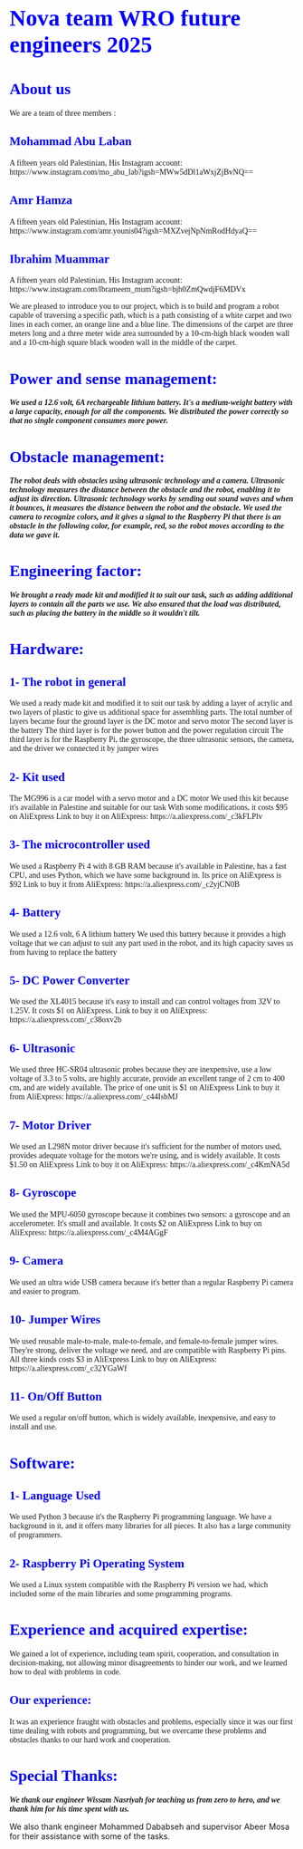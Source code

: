 <h1 style="font-family:Verdana; font-size:40px; color:blue;">Nova team WRO future engineers 2025</h1>

<h1 style="font-family:Verdana; color:blue;">About us</h1>

<p style="font-family:Verdana;">
We are a team of three members :
</p>

<h2 style="font-family:Verdana; color:blue;">Mohammad Abu Laban</h2>
<p style="font-family:Verdana;">
A fifteen years old Palestinian, His Instagram account:  
https://www.instagram.com/mo_abu_lab?igsh=MWw5dDl1aWxjZjBvNQ==
</p>

<h2 style="font-family:Verdana; color:blue;">Amr Hamza</h2>
<p style="font-family:Verdana;">
A fifteen years old Palestinian, His Instagram account:  
https://www.instagram.com/amr.younis04?igsh=MXZvejNpNmRodHdyaQ==
</p>

<h2 style="font-family:Verdana; color:blue;">Ibrahim Muammar</h2>
<p style="font-family:Verdana;">
A fifteen years old Palestinian, His Instagram account:  
https://www.instagram.com/lbrameem_mum?igsh=bjh0ZmQwdjF6MDVx
</p>

<p style="font-family:Verdana;">
We are pleased to introduce you to our project, which is to build and program a robot capable of traversing a specific path, which is a path consisting of a white carpet and two lines in each corner, an orange line and a blue line. The dimensions of the carpet are three meters long and a three meter wide area surrounded by a 10-cm-high black wooden wall and a 10-cm-high square black wooden wall in the middle of the carpet.
</p>

<h1 style="font-family:Verdana; color:blue;">Power and sense management:</h1>

<p style="font-family:Verdana; font-weight:bold; font-style:italic;">
We used a 12.6 volt, 6A rechargeable lithium battery. It's a medium-weight battery with a large capacity, enough for all the components. We distributed the power correctly so that no single component consumes more power.
</p>

<h1 style="font-family:Verdana; color:blue;">Obstacle management:</h1>

<p style="font-family:Verdana; font-weight:bold; font-style:italic;">
The robot deals with obstacles using ultrasonic technology and a camera. Ultrasonic technology measures the distance between the obstacle and the robot, enabling it to adjust its direction. Ultrasonic technology works by sending out sound waves and when it bounces, it measures the distance between the robot and the obstacle. We used the camera to recognize colors, and it gives a signal to the Raspberry Pi that there is an obstacle in the following color, for example, red, so the robot moves according to the data we gave it.
</p>

<h1 style="font-family:Verdana; color:blue;">Engineering factor:</h1>

<p style="font-family:Verdana; font-weight:bold; font-style:italic;">
We brought a ready made kit and modified it to suit our task, such as adding additional layers to contain all the parts we use. We also ensured that the load was distributed, such as placing the battery in the middle so it wouldn't tilt.
</p>

<h1 style="font-family:Verdana; color:blue;">Hardware:</h1>

<h2 style="font-family:Verdana; color:blue;">1- The robot in general</h2>
<p style="font-family:Verdana;">
We used a ready made kit and modified it to suit our task by adding a layer of acrylic and two layers of plastic to give us additional space for assembling parts. The total number of layers became four the ground layer is the DC motor and servo motor The second layer is the battery The third layer is for the power button and the power regulation circuit The third layer is for the Raspberry Pi, the gyroscope, the three ultrasonic sensors, the camera, and the driver we connected it by jumper wires
</p>

<h2 style="font-family:Verdana; color:blue;">2- Kit used</h2>
<p style="font-family:Verdana;">
The MG996 is a car model with a servo motor and a DC motor We used this kit because it's available in Palestine and suitable for our task With some modifications, it costs $95 on AliExpress  
Link to buy it on AliExpress: https://a.aliexpress.com/_c3kFLPlv
</p>

<h2 style="font-family:Verdana; color:blue;">3- The microcontroller used</h2>
<p style="font-family:Verdana;">
We used a Raspberry Pi 4 with 8 GB RAM because it's available in Palestine, has a fast CPU, and uses Python, which we have some background in. Its price on AliExpress is $92  
Link to buy it from AliExpress: https://a.aliexpress.com/_c2yjCN0B
</p>

<h2 style="font-family:Verdana; color:blue;">4- Battery</h2>
<p style="font-family:Verdana;">
We used a 12.6 volt, 6 A lithium battery We used this battery because it provides a high voltage that we can adjust to suit any part used in the robot, and its high capacity saves us from having to replace the battery
</p>

<h2 style="font-family:Verdana; color:blue;">5- DC Power Converter</h2>
<p style="font-family:Verdana;">
We used the XL4015 because it's easy to install and can control voltages from 32V to 1.25V. It costs $1 on AliExpress.  
Link to buy it on AliExpress: https://a.aliexpress.com/_c38oxv2b
</p>

<h2 style="font-family:Verdana; color:blue;">6- Ultrasonic</h2>
<p style="font-family:Verdana;">
We used three HC-SR04 ultrasonic probes because they are inexpensive, use a low voltage of 3.3 to 5 volts, are highly accurate, provide an excellent range of 2 cm to 400 cm, and are widely available. The price of one unit is $1 on AliExpress  
Link to buy it from AliExpress: https://a.aliexpress.com/_c44IsbMJ
</p>

<h2 style="font-family:Verdana; color:blue;">7- Motor Driver</h2>
<p style="font-family:Verdana;">
We used an L298N motor driver because it's sufficient for the number of motors used, provides adequate voltage for the motors we're using, and is widely available. It costs $1.50 on AliExpress  
Link to buy it on AliExpress: https://a.aliexpress.com/_c4KmNA5d
</p>

<h2 style="font-family:Verdana; color:blue;">8- Gyroscope</h2>
<p style="font-family:Verdana;">
We used the MPU-6050 gyroscope because it combines two sensors: a gyroscope and an accelerometer. It's small and available. It costs $2 on AliExpress  
Link to buy on AliExpress: https://a.aliexpress.com/_c4M4AGgF
</p>

<h2 style="font-family:Verdana; color:blue;">9- Camera</h2>
<p style="font-family:Verdana;">
We used an ultra wide USB camera because it's better than a regular Raspberry Pi camera and easier to program.
</p>

<h2 style="font-family:Verdana; color:blue;">10- Jumper Wires</h2>
<p style="font-family:Verdana;">
We used reusable male-to-male, male-to-female, and female-to-female jumper wires. They're strong, deliver the voltage we need, and are compatible with Raspberry Pi pins. All three kinds costs $3 in AliExpress  
Link to buy on AliExpress: https://a.aliexpress.com/_c32YGaWf
</p>

<h2 style="font-family:Verdana; color:blue;">11- On/Off Button</h2>
<p style="font-family:Verdana;">
We used a regular on/off button, which is widely available, inexpensive, and easy to install and use.
</p>

<h1 style="font-family:Verdana; color:blue;">Software:</h1>

<h2 style="font-family:Verdana; color:blue;">1- Language Used</h2>
<p style="font-family:Verdana;">
We used Python 3 because it's the Raspberry Pi programming language. We have a background in it, and it offers many libraries for all pieces. It also has a large community of programmers.
</p>

<h2 style="font-family:Verdana; color:blue;">2- Raspberry Pi Operating System</h2>
<p style="font-family:Verdana;">
We used a Linux system compatible with the Raspberry Pi version we had, which included some of the main libraries and some programming programs.
</p>

<h1 style="font-family:Verdana; color:blue;">Experience and acquired expertise:</h1>

<p style="font-family:Verdana;">
We gained a lot of experience, including team spirit, cooperation, and consultation in decision-making, not allowing minor disagreements to hinder our work, and we learned how to deal with problems in code.
</p>

<h2 style="font-family:Verdana; color:blue;">Our experience:</h2>

<p style="font-family:Verdana;">
It was an experience fraught with obstacles and problems, especially since it was our first time dealing with robots and programming, but we overcame these problems and obstacles thanks to our hard work and cooperation.
</p>

<h1 style="font-family:Verdana; color:blue;">Special Thanks:</h1>

<p style="font-family:Verdana; font-weight:bold; font-style:italic;">
We thank our engineer Wissam Nasriyah for teaching us from zero to hero, and we thank him for his time spent with us.  
  
We also thank engineer Mohammed Dababseh and supervisor Abeer Mosa for their assistance with some of the tasks.
</p>
